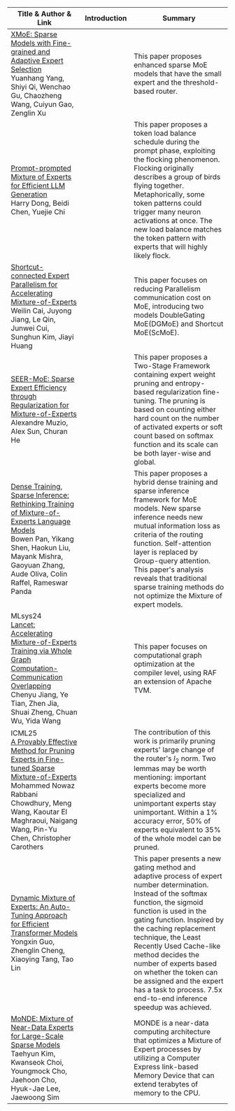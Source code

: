 |Title & Author & Link|Introduction| Summary|
|------|------|------|
|[XMoE: Sparse Models with Fine-grained and Adaptive Expert Selection](https://arxiv.org/abs/2403.18926) </br> Yuanhang Yang, Shiyi Qi, Wenchao Gu, Chaozheng Wang, Cuiyun Gao, Zenglin Xu||This paper proposes enhanced sparse MoE models that have the small expert and the threshold-based router.|
|[Prompt-prompted Mixture of Experts for Efficient LLM Generation](https://arxiv.org/abs/2404.01365) </br> Harry Dong, Beidi Chen, Yuejie Chi||This paper proposes a token load balance schedule during the prompt phase, exploiting the flocking phenomenon. Flocking originally describes a group of birds flying together. Metaphorically, some token patterns could trigger many neuron activations at once. The new load balance matches the token pattern with experts that will highly likely flock.|
|[Shortcut-connected Expert Parallelism for Accelerating Mixture-of-Experts](https://arxiv.org/abs/2404.05019) </br> Weilin Cai, Juyong Jiang, Le Qin, Junwei Cui, Sunghun Kim, Jiayi Huang||This paper focuses on reducing Parallelism communication cost on MoE, introducing two models DoubleGating MoE(DGMoE) and Shortcut MoE(ScMoE).|
|[SEER-MoE: Sparse Expert Efficiency through Regularization for Mixture-of-Experts](https://arxiv.org/abs/2404.05089) </br> Alexandre Muzio, Alex Sun, Churan He||This paper proposes a Two-Stage Framework containing expert weight pruning and entropy-based regularization fine-tuning. The pruning is based on counting either hard count on the number of activated experts or soft count based on softmax function and its scale can be both layer-wise and global.|
|[Dense Training, Sparse Inference: Rethinking Training of Mixture-of-Experts Language Models](https://arxiv.org/abs/2404.05567) </br> Bowen Pan, Yikang Shen, Haokun Liu, Mayank Mishra, Gaoyuan Zhang, Aude Oliva, Colin Raffel, Rameswar Panda||This paper proposes a hybrid dense training and sparse inference framework for MoE models. New sparse inference needs new mutual information loss as criteria of the routing function. Self-attention layer is replaced by Group-query attention. This paper's analysis reveals that traditional sparse training methods do not optimize the Mixture of expert models.|
|MLsys24 </br> [Lancet: Accelerating Mixture-of-Experts Training via Whole Graph Computation-Communication Overlapping](https://arxiv.org/abs/2404.19429) Chenyu Jiang, Ye Tian, Zhen Jia, Shuai Zheng, Chuan Wu, Yida Wang||This paper focuses on computational graph optimization at the compiler level, using RAF an extension of Apache TVM.|
|ICML25 </br> [A Provably Effective Method for Pruning Experts in Fine-tuned Sparse Mixture-of-Experts](https://arxiv.org/pdf/2405.16646) </br> Mohammed Nowaz Rabbani Chowdhury, Meng Wang, Kaoutar El Maghraoui, Naigang Wang, Pin-Yu Chen, Christopher Carothers||The contribution of this work is primarily pruning experts' large change of the router's $l_{2}$ norm. Two lemmas may be worth mentioning: important experts become more specialized and unimportant experts stay unimportant. Within a 1% accuracy error, 50% of experts equivalent to 35% of the whole model can be pruned.|
|[Dynamic Mixture of Experts: An Auto-Tuning Approach for Efficient Transformer Models](https://arxiv.org/abs/2405.14297) </br> Yongxin Guo, Zhenglin Cheng, Xiaoying Tang, Tao Lin||This paper presents a new gating method and adaptive process of expert number determination. Instead of the softmax function, the sigmoid function is used in the gating function. Inspired by the caching replacement technique, the Least Recently Used Cache-like method decides the number of experts based on whether the token can be assigned and the expert has a task to process. 7.5x end-to-end inference speedup was achieved.|
|[MoNDE: Mixture of Near-Data Experts for Large-Scale Sparse Models](https://arxiv.org/abs/2405.18832) </br> Taehyun Kim, Kwanseok Choi, Youngmock Cho, Jaehoon Cho, Hyuk-Jae Lee, Jaewoong Sim||MONDE is a near-data computing architecture that optimizes a Mixture of Expert processes by utilizing a Computer Express link-based Memory Device that can extend terabytes of memory to the CPU.|
